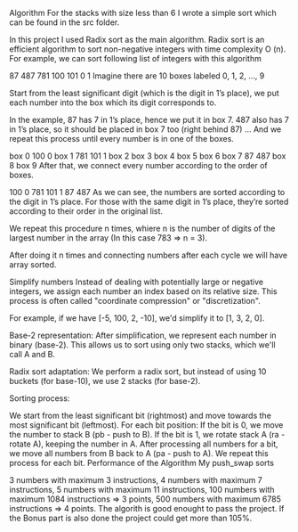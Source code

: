 Algorithm
For the stacks with size less than 6 I wrote a simple sort which can be found in the src folder.

In this project I used Radix sort as the main algorithm. Radix sort is an efficient algorithm to sort non-negative integers with time complexity O (n). For example, we can sort following list of integers with this algorithm

87 487 781 100 101 0 1
Imagine there are 10 boxes labeled 0, 1, 2, …, 9

Start from the least significant digit (which is the digit in 1’s place), we put each number into the box which its digit corresponds to.

In the example, 87 has 7 in 1’s place, hence we put it in box 7. 487 also has 7 in 1’s place, so it should be placed in box 7 too (right behind 87) … And we repeat this process until every number is in one of the boxes.

box 0    100    0
box 1    781    101    1
box 2
box 3
box 4
box 5
box 6
box 7     87    487
box 8
box 9
After that, we connect every number according to the order of boxes.

100 0 781 101 1 87 487
As we can see, the numbers are sorted according to the digit in 1’s place. For those with the same digit in 1’s place, they’re sorted according to their order in the original list.

We repeat this procedure n times, whiere n is the number of digits of the largest number in the array (In this case 783 => n = 3).

After doing it n times and connecting numbers after each cycle we will have array sorted.

Simplify numbers
Instead of dealing with potentially large or negative integers, we assign each number an index based on its relative size. This process is often called "coordinate compression" or "discretization".

For example, if we have [-5, 100, 2, -10], we'd simplify it to [1, 3, 2, 0].

Base-2 representation: After simplification, we represent each number in binary (base-2). This allows us to sort using only two stacks, which we'll call A and B.

Radix sort adaptation: We perform a radix sort, but instead of using 10 buckets (for base-10), we use 2 stacks (for base-2).

Sorting process:

We start from the least significant bit (rightmost) and move towards the most significant bit (leftmost).
For each bit position:
If the bit is 0, we move the number to stack B (pb - push to B).
If the bit is 1, we rotate stack A (ra - rotate A), keeping the number in A.
After processing all numbers for a bit, we move all numbers from B back to A (pa - push to A).
We repeat this process for each bit.
Performance of the Algorithm
My push_swap sorts

3 numbers with maximum 3 instructions,
4 numbers with maximum 7 instructions,
5 numbers with maximum 11 instructions,
100 numbers with maximum 1084 instructions => 3 points,
500 numbers with maximum 6785 instructions => 4 points.
The algorith is good enought to pass the project. If the Bonus part is also done the project could get more than 105%.
